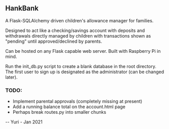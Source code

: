 ## HankBank
A Flask-SQLAlchemy driven children's allowance manager for families.

Designed to act like a checking/savings account with deposits and withdrawals directly managed by children with transactions shown as "pending" until approved/declined by parents.

Can be hosted on any Flask capable web server.  Built with Raspberry Pi in mind.

Run the init_db.py script to create a blank database in the root directory.  The first user to sign up is designated as the administrator (can be changed later).

### TODO:
* Implement parental approvals (completely missing at present)
* Add a running balance total on the account.html page
* Perhaps break routes.py into smaller chunks

-- Yuri - Jan 2021